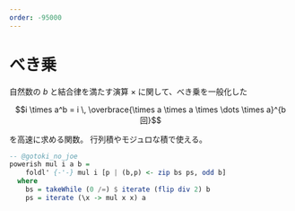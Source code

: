 ```yaml
---
order: -95000
---
```

# べき乗

自然数の $b$ と結合律を満たす演算 $\times$ に関して、べき乗を一般化した

$$i \times a^b = i \, \overbrace{\times a \times a \times \dots \times a}^{b回}$$

を高速に求める関数。
行列積やモジュロな積で使える。

```haskell
-- @gotoki_no_joe
powerish mul i a b =
    foldl' {-'-} mul i [p | (b,p) <- zip bs ps, odd b]
  where
    bs = takeWhile (0 /=) $ iterate (flip div 2) b
    ps = iterate (\x -> mul x x) a
```
